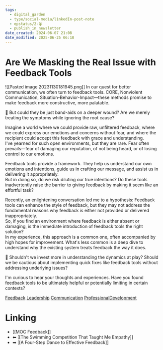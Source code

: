 ```yaml
---
tags:
  - digital_garden
  - type/social-media/linkedIn-post-note
  - epstatus/2-🪴
  - publish_in_newsletter
date_created: 2024-06-07 21:08
date_modified: 2025-06-25 06:10
---
```

# Are We Masking the Real Issue with Feedback Tools

![[Pasted image 20231130181945.png]]
In our quest for better communication, we often turn to feedback tools. CORE, Nonviolent Communication, Situation-Behavior-Impact—these methods promise to make feedback more constructive, more palatable.  
  
💊 But could they be just band-aids on a deeper wound? Are we merely treating the symptoms while ignoring the root cause?  
  
Imagine a world where we could provide raw, unfiltered feedback, where we could express our emotions and concerns without fear, and where the recipient could accept this feedback with grace and understanding.  
I've yearned for such open environments, but they are rare. Fear often prevails—fear of damaging our reputation, of not being heard, or of losing control to our emotions.  
  
Feedback tools provide a framework. They help us understand our own emotions and intentions, guide us in crafting our message, and assist us in delivering it appropriately.  
But in doing so, do we risk diluting our true intentions? Do these tools inadvertently raise the barrier to giving feedback by making it seem like an effortful task?  
  
Recently, an enlightening conversation led me to a hypothesis: Feedback tools can enhance the style of feedback, but they may not address the fundamental reasons why feedback is either not provided or delivered inappropriately.  
So, if you find an environment where feedback is either absent or damaging, is the immediate introduction of feedback tools the right solution?  
In my experience, this approach is a common one, often accompanied by high hopes for improvement. What's less common is a deep dive to understand why the existing system treats feedback the way it does.  
  
🔎 Shouldn't we invest more in understanding the dynamics at play? Should we be cautious about implementing quick fixes like feedback tools without addressing underlying issues?  
  
I'm curious to hear your thoughts and experiences. Have you found feedback tools to be ultimately helpful or potentially limiting in certain contexts?  
  
[Feedback](https://www.linkedin.com/feed/hashtag/?keywords=feedback&highlightedUpdateUrns=urn%3Ali%3Aactivity%3A7134212364790308864) [Leadership](https://www.linkedin.com/feed/hashtag/?keywords=leadership&highlightedUpdateUrns=urn%3Ali%3Aactivity%3A7134212364790308864) [Communication](https://www.linkedin.com/feed/hashtag/?keywords=communication&highlightedUpdateUrns=urn%3Ali%3Aactivity%3A7134212364790308864) [ProfessionalDevelopment](https://www.linkedin.com/feed/hashtag/?keywords=professionaldevelopment&highlightedUpdateUrns=urn%3Ali%3Aactivity%3A7134212364790308864)

# Linking

+ [[MOC Feedback]]
+ ⬅ [[The Swimming Competition That Taught Me Empathy]]
+ ➡ [[A Four-Step Dance to Effective Feedback]]

